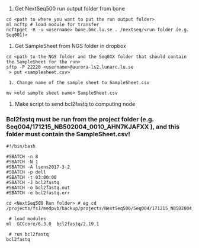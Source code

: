 1. Get NextSeq500 run output folder from bone

```shell
cd <path to where you want to put the run output folder>
ml ncftp # load module for transfer
ncftpget -R -u <username> bone.bmc.lu.se . /nextseq/<run folder (e.g. Seq001)>  
```

1. Get SampleSheet from NGS folder in dropbox

```shell
cd <path to the NGS folder and the Seq0XX folder that should contain the SampleSheet for the run>
sftp -P 22220 <username>@aurora-ls2.lunarc.lu.se
 > put <samplesheet.csv>
```
     1. Change name of the sample sheet to SampleSheet.csv

 ```shell
 mv <old sample sheet name> SampleSheet.csv
 ```

1. Make script to send bcl2fastq to computing node
### Bcl2fastq must be run from the project folder (e.g. Seq004/171215_NB502004_0010_AHN7KJAFXX ), and this folder must contain the SampleSheet.csv!
```shell
#!/bin/bash

#SBATCH -n 8
#SBATCH -N 1
#SBATCH -A lsens2017-3-2
#SBATCH -p dell
#SBATCH -t 03:00:00
#SBATCH -J bcl2fastq
#SBATCH -o bcl2fastq.out
#SBATCH -e bcl2fastq.err

cd <NextSeq500 Run folder> # eg cd /projects/fs1/medpvb/backup/projects/NextSeq500/Seq004/171215_NB502004_0010_AHN7KJAFXX

 # load modules
ml  GCCcore/6.3.0  bcl2fastq/2.19.1

 # run bcl2fastq
bcl2fastq

```
